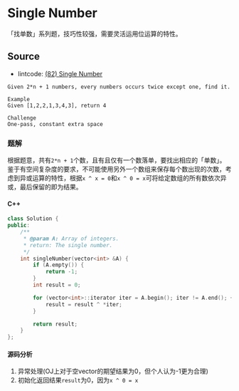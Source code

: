 # Single Number

「找单数」系列题，技巧性较强，需要灵活运用位运算的特性。


## Source

- lintcode: [(82) Single Number](http://www.lintcode.com/en/problem/single-number/)


```
Given 2*n + 1 numbers, every numbers occurs twice except one, find it.

Example
Given [1,2,2,1,3,4,3], return 4

Challenge
One-pass, constant extra space
```

### 题解

根据题意，共有`2*n + 1`个数，且有且仅有一个数落单，要找出相应的「单数」。鉴于有空间复杂度的要求，不可能使用另外一个数组来保存每个数出现的次数，考虑到异或运算的特性，根据`x ^ x = 0`和`x ^ 0 = x`可将给定数组的所有数依次异或，最后保留的即为结果。

#### C++

```c++
class Solution {
public:
	/**
	 * @param A: Array of integers.
	 * return: The single number.
	 */
    int singleNumber(vector<int> &A) {
        if (A.empty()) {
            return -1;
        }
        int result = 0;

        for (vector<int>::iterator iter = A.begin(); iter != A.end(); ++iter) {
            result = result ^ *iter;
        }

        return result;
    }
};
```

#### 源码分析

1. 异常处理(OJ上对于空vector的期望结果为0，但个人认为-1更为合理)
2. 初始化返回结果`result`为0，因为`x ^ 0 = x`
